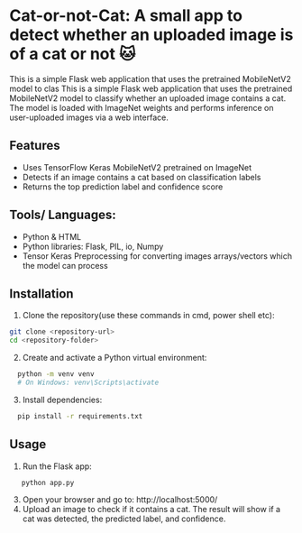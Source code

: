 # Cat-or-not-Cat: A small app to detect whether an uploaded image is of a cat or not 🐱
This is a simple Flask web application that uses the pretrained MobileNetV2 model to clas
This is a simple Flask web application that uses the pretrained MobileNetV2 model to classify whether an uploaded image contains a cat. The model is loaded with ImageNet weights and performs inference on user-uploaded images via a web interface.

## Features

- Uses TensorFlow Keras MobileNetV2 pretrained on ImageNet
- Detects if an image contains a cat based on classification labels
- Returns the top prediction label and confidence score

## Tools/ Languages:
 - Python & HTML
 - Python libraries: Flask, PIL, io, Numpy
 - Tensor Keras Preprocessing for converting images arrays/vectors which the model can process
   
## Installation

1. Clone the repository(use these commands in cmd, power shell etc):
 ```bash
git clone <repository-url>
cd <repository-folder>
```

2. Create and activate a Python virtual environment:
```bash
  python -m venv venv
  # On Windows: venv\Scripts\activate
```
3. Install dependencies:
```bash
  pip install -r requirements.txt
```

## Usage
1. Run the Flask app:
```bash
   python app.py
```
3. Open your browser and go to: http://localhost:5000/
4. Upload an image to check if it contains a cat. The result will show if a cat was detected, the predicted label, and confidence.









